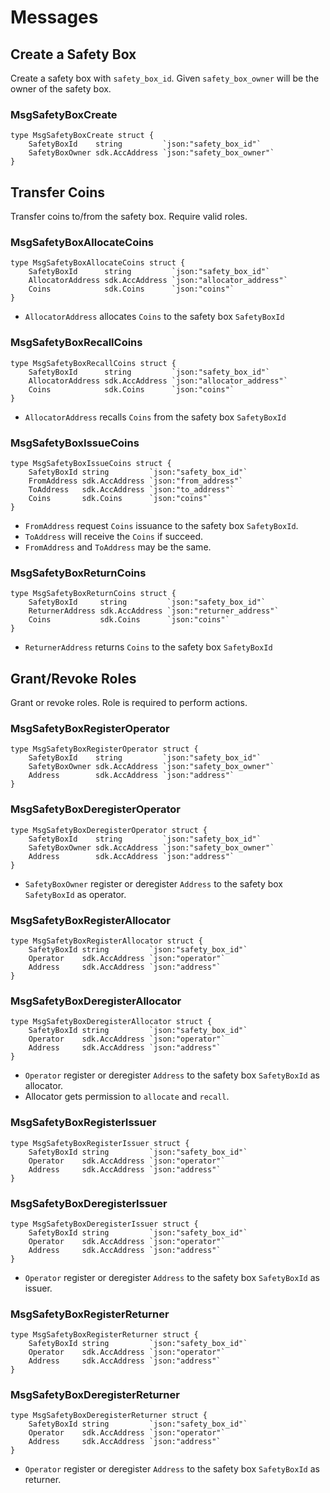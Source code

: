 # Messages

## Create a Safety Box

Create a safety box with `safety_box_id`. Given `safety_box_owner` will be the owner of the safety box.

### MsgSafetyBoxCreate
```golang
type MsgSafetyBoxCreate struct {
	SafetyBoxId    string         `json:"safety_box_id"`
	SafetyBoxOwner sdk.AccAddress `json:"safety_box_owner"`
}
```

## Transfer Coins

Transfer coins to/from the safety box. Require valid roles.

### MsgSafetyBoxAllocateCoins

```golang
type MsgSafetyBoxAllocateCoins struct {
	SafetyBoxId      string         `json:"safety_box_id"`
	AllocatorAddress sdk.AccAddress `json:"allocator_address"`
	Coins            sdk.Coins      `json:"coins"`
}
```

* `AllocatorAddress` allocates `Coins` to the safety box `SafetyBoxId`

### MsgSafetyBoxRecallCoins

```golang
type MsgSafetyBoxRecallCoins struct {
	SafetyBoxId      string         `json:"safety_box_id"`
	AllocatorAddress sdk.AccAddress `json:"allocator_address"`
	Coins            sdk.Coins      `json:"coins"`
}
```

* `AllocatorAddress` recalls `Coins` from the safety box `SafetyBoxId`

### MsgSafetyBoxIssueCoins

```golang
type MsgSafetyBoxIssueCoins struct {
	SafetyBoxId string         `json:"safety_box_id"`
	FromAddress sdk.AccAddress `json:"from_address"`
	ToAddress   sdk.AccAddress `json:"to_address"`
	Coins       sdk.Coins      `json:"coins"`
}
```

* `FromAddress` request `Coins` issuance to the safety box `SafetyBoxId`.
* `ToAddress` will receive the `Coins` if succeed. 
* `FromAddress` and `ToAddress` may be the same.

### MsgSafetyBoxReturnCoins 

```golang
type MsgSafetyBoxReturnCoins struct {
	SafetyBoxId     string         `json:"safety_box_id"`
	ReturnerAddress sdk.AccAddress `json:"returner_address"`
	Coins           sdk.Coins      `json:"coins"`
}
```

* `ReturnerAddress` returns `Coins` to the safety box `SafetyBoxId`

## Grant/Revoke Roles

Grant or revoke roles. Role is required to perform actions.

### MsgSafetyBoxRegisterOperator

```golang
type MsgSafetyBoxRegisterOperator struct {
	SafetyBoxId    string         `json:"safety_box_id"`
	SafetyBoxOwner sdk.AccAddress `json:"safety_box_owner"`
	Address        sdk.AccAddress `json:"address"`
}
```

### MsgSafetyBoxDeregisterOperator

```golang
type MsgSafetyBoxDeregisterOperator struct {
	SafetyBoxId    string         `json:"safety_box_id"`
	SafetyBoxOwner sdk.AccAddress `json:"safety_box_owner"`
	Address        sdk.AccAddress `json:"address"`
}
```

* `SafetyBoxOwner` register or deregister `Address` to the safety box `SafetyBoxId` as operator. 

### MsgSafetyBoxRegisterAllocator

```golang
type MsgSafetyBoxRegisterAllocator struct {
	SafetyBoxId string         `json:"safety_box_id"`
	Operator    sdk.AccAddress `json:"operator"`
	Address     sdk.AccAddress `json:"address"`
}
``` 

### MsgSafetyBoxDeregisterAllocator

```golang
type MsgSafetyBoxDeregisterAllocator struct {
	SafetyBoxId string         `json:"safety_box_id"`
	Operator    sdk.AccAddress `json:"operator"`
	Address     sdk.AccAddress `json:"address"`
}
```

* `Operator` register or deregister `Address` to the safety box `SafetyBoxId` as allocator.
* Allocator gets permission to `allocate` and `recall`.

### MsgSafetyBoxRegisterIssuer

```golang
type MsgSafetyBoxRegisterIssuer struct {
	SafetyBoxId string         `json:"safety_box_id"`
	Operator    sdk.AccAddress `json:"operator"`
	Address     sdk.AccAddress `json:"address"`
}
```

### MsgSafetyBoxDeregisterIssuer

```golang
type MsgSafetyBoxDeregisterIssuer struct {
	SafetyBoxId string         `json:"safety_box_id"`
	Operator    sdk.AccAddress `json:"operator"`
	Address     sdk.AccAddress `json:"address"`
}
```

* `Operator` register or deregister `Address` to the safety box `SafetyBoxId` as issuer.

### MsgSafetyBoxRegisterReturner

```golang
type MsgSafetyBoxRegisterReturner struct {
	SafetyBoxId string         `json:"safety_box_id"`
	Operator    sdk.AccAddress `json:"operator"`
	Address     sdk.AccAddress `json:"address"`
}
```

### MsgSafetyBoxDeregisterReturner

```golang
type MsgSafetyBoxDeregisterReturner struct {
	SafetyBoxId string         `json:"safety_box_id"`
	Operator    sdk.AccAddress `json:"operator"`
	Address     sdk.AccAddress `json:"address"`
}
```

* `Operator` register or deregister `Address` to the safety box `SafetyBoxId` as returner.